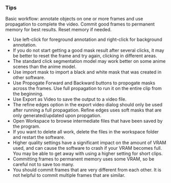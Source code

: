 ### Tips


Basic workflow: annotate objects on one or more frames and use propagation to complete the video.
Commit good frames to permanent memory for best results. Reset memory if needed.

- Use left-click for foreground annotation and right-click for background annotation.
- If you do not start getting a good mask result after several clicks, it may be better to reset the frame and try again, clicking in different areas.
- The standard click segmentation model may work better on some anime scenes than the anime model.
- Use import mask to import a black and white mask that was created in other software.
- Use Propogate Forward and Backward buttons to propogate masks across the frames. Use full propagation to run it on the entire clip from the beginning.
- Use Export as Video to save the output to a video file.
- The refine edges option in the export video dialog should only be used after running a full propagation. Refine edges uses soft masks that are only generated/updated upon propgation.
- Open Workspace to browse intermediate files that have been saved by the program.
- If you want to delete all work, delete the files in the workspace folder and restart the software.
- Higher quality settings have a significant impact on the amount of VRAM used, and can cause the software to crash if your VRAM becomes full. You may be able to get away with using a higher setting for short clips.
- Committing frames to permanent memory uses some VRAM, so be careful not to save too many.
- You should commit frames that are very different from each other. It is not helpful to commit multiple frames that are similar.